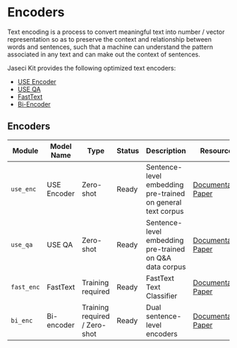 # Encoders

Text encoding is a process to convert meaningful text into number / vector representation so as to preserve the context and relationship between words and sentences, such that a machine can understand the pattern associated in any text and can make out the context of sentences.

Jaseci Kit provides the following optimized text encoders:

- [USE Encoder](use_enc/README.md)
- [USE QA](use_qa/README.md)
- [FastText](fast_enc/README.md)
- [Bi-Encoder](bi_enc/README.md)

## Encoders
| Module      | Model Name    | Type                    | Status       | Description                                                 | Resources                                 |
| ----------- | ------------- | ----------------------- | ------------ | ----------------------------------------------------------- | ----------------------------------------- |
| `use_enc`   | USE Encoder   |    Zero-shot  |  Ready        | Sentence-level embedding pre-trained on general text corpus | [Documentation](use_enc/README.md) [Paper](https://arxiv.org/abs/1803.11175) |
| `use_qa`    | USE QA                    | Zero-shot               | Ready        | Sentence-level embedding pre-trained on Q&A data corpus     | [Documentation](use_qa/README.md) [Paper](https://arxiv.org/abs/1803.11175) |
| `fast_enc`  | FastText      | Training required           | Ready        | FastText Text Classifier                                    | [Documentation](fast_enc/README.md)  [Paper](https://arxiv.org/abs/1712.09405) |
| `bi_enc`    | Bi-encoder         | Training required / Zero-shot | Ready        | Dual sentence-level encoders                                | [Documentation](bi_enc/README.md)  [Paper](https://arxiv.org/abs/1803.11175) |
